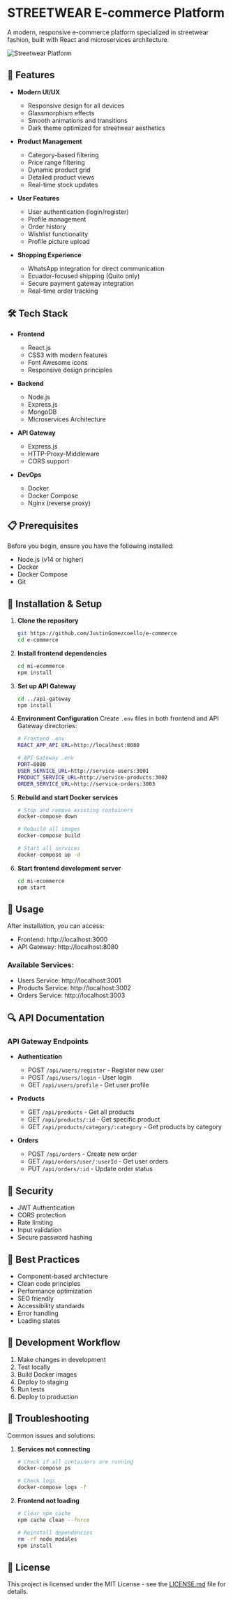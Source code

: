 # STREETWEAR E-commerce Platform

A modern, responsive e-commerce platform specialized in streetwear fashion, built with React and microservices architecture.

![Streetwear Platform](https://your-screenshot-url.com)

## 🚀 Features

- **Modern UI/UX**
  - Responsive design for all devices
  - Glassmorphism effects
  - Smooth animations and transitions
  - Dark theme optimized for streetwear aesthetics

- **Product Management**
  - Category-based filtering
  - Price range filtering
  - Dynamic product grid
  - Detailed product views
  - Real-time stock updates

- **User Features**
  - User authentication (login/register)
  - Profile management
  - Order history
  - Wishlist functionality
  - Profile picture upload

- **Shopping Experience**
  - WhatsApp integration for direct communication
  - Ecuador-focused shipping (Quito only)
  - Secure payment gateway integration
  - Real-time order tracking

## 🛠 Tech Stack

- **Frontend**
  - React.js
  - CSS3 with modern features
  - Font Awesome icons
  - Responsive design principles

- **Backend**
  - Node.js
  - Express.js
  - MongoDB
  - Microservices Architecture

- **API Gateway**
  - Express.js
  - HTTP-Proxy-Middleware
  - CORS support

- **DevOps**
  - Docker
  - Docker Compose
  - Nginx (reverse proxy)

## 📋 Prerequisites

Before you begin, ensure you have the following installed:
- Node.js (v14 or higher)
- Docker
- Docker Compose
- Git

## 🔧 Installation & Setup

1. **Clone the repository**
   ```bash
   git https://github.com/JustinGomezcoello/e-commerce
   cd e-commerce
   ```

2. **Install frontend dependencies**
   ```bash
   cd mi-ecommerce
   npm install
   ```

3. **Set up API Gateway**
   ```bash
   cd ../api-gateway
   npm install
   ```

4. **Environment Configuration**
   Create `.env` files in both frontend and API Gateway directories:
   ```bash
   # Frontend .env
   REACT_APP_API_URL=http://localhost:8080
   
   # API Gateway .env
   PORT=8080
   USER_SERVICE_URL=http://service-users:3001
   PRODUCT_SERVICE_URL=http://service-products:3002
   ORDER_SERVICE_URL=http://service-orders:3003
   ```
5. **Rebuild and start Docker services**
   ```bash
   # Stop and remove existing containers
   docker-compose down

   # Rebuild all images
   docker-compose build

   # Start all services
   docker-compose up -d
   
   ```

6. **Start frontend development server**
   ```bash
   cd mi-ecommerce
   npm start

   ```

## 🚀 Usage

After installation, you can access:
- Frontend: http://localhost:3000
- API Gateway: http://localhost:8080

### Available Services:
- Users Service: http://localhost:3001
- Products Service: http://localhost:3002
- Orders Service: http://localhost:3003

## 🔍 API Documentation

### API Gateway Endpoints

- **Authentication**
  - POST `/api/users/register` - Register new user
  - POST `/api/users/login` - User login
  - GET `/api/users/profile` - Get user profile

- **Products**
  - GET `/api/products` - Get all products
  - GET `/api/products/:id` - Get specific product
  - GET `/api/products/category/:category` - Get products by category

- **Orders**
  - POST `/api/orders` - Create new order
  - GET `/api/orders/user/:userId` - Get user orders
  - PUT `/api/orders/:id` - Update order status

## 🔐 Security

- JWT Authentication
- CORS protection
- Rate limiting
- Input validation
- Secure password hashing


## 🌟 Best Practices

- Component-based architecture
- Clean code principles
- Performance optimization
- SEO friendly
- Accessibility standards
- Error handling
- Loading states

## 🔄 Development Workflow

1. Make changes in development
2. Test locally
3. Build Docker images
4. Deploy to staging
5. Run tests
6. Deploy to production

## 🐛 Troubleshooting

Common issues and solutions:

1. **Services not connecting**
   ```bash
   # Check if all containers are running
   docker-compose ps
   
   # Check logs
   docker-compose logs -f
   ```

2. **Frontend not loading**
   ```bash
   # Clear npm cache
   npm cache clean --force
   
   # Reinstall dependencies
   rm -rf node_modules
   npm install
   ```



## 📄 License

This project is licensed under the MIT License - see the [LICENSE.md](LICENSE.md) file for details.



